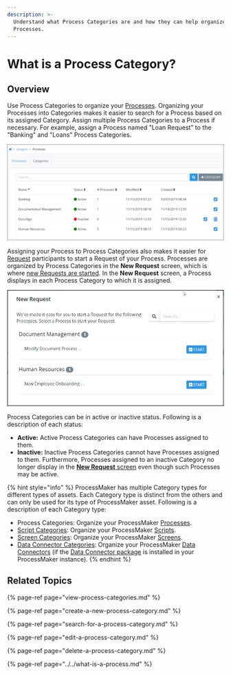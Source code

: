 ```yaml
---
description: >-
  Understand what Process Categories are and how they can help organize your
  Processes.
---
```


# What is a Process Category?

## Overview

Use Process Categories to organize your [Processes](../../what-is-a-process.md). Organizing your Processes into Categories makes it easier to search for a Process based on its assigned Category. Assign multiple Process Categories to a Process if necessary. For example, assign a Process named "Loan Request" to the "Banking" and "Loans" Process Categories.

![&quot;Categories&quot; tab on the &quot;Processes&quot; page displays all Process Categories in your organization](../../../../.gitbook/assets/process-categories-page-processes.png)

Assigning your Process to Process Categories also makes it easier for [Request](../../../../using-processmaker/requests/what-is-a-request.md) participants to start a Request of your Process. Processes are organized by Process Categories in the **New Request** screen, which is where [new Requests are started](../../../../using-processmaker/requests/make-a-request.md#start-a-request). In the **New Request** screen, a Process displays in each Process Category to which it is assigned.

![The &quot;New Request&quot; screen displays Processes by assigned Process Categories](../../../../.gitbook/assets/new-request-screen-requests.png)

Process Categories can be in active or inactive status. Following is a description of each status:

* **Active:** Active Process Categories can have Processes assigned to them.
* **Inactive:** Inactive Process Categories cannot have Processes assigned to them. Furthermore, Processes assigned to an inactive Category no longer display in the [**New Request** screen](../../../../using-processmaker/requests/make-a-request.md#start-a-request) even though such Processes may be active.

{% hint style="info" %}
ProcessMaker has multiple Category types for different types of assets. Each Category type is distinct from the others and can only be used for its type of ProcessMaker asset. Following is a description of each Category type:

* Process Categories: Organize your ProcessMaker [Processes](../../what-is-a-process.md).
* [Script Categories](../../../scripts/manage-scripts/manage-script-categories/): Organize your ProcessMaker [Scripts](../../../scripts/what-is-a-script.md).
* [Screen Categories](../../../design-forms/manage-forms/manage-screen-categories/): Organize your ProcessMaker [Screens](../../../design-forms/what-is-a-form.md).
* [Data Connector Categories](../../../data-connector-management/manage-data-connectors/manage-data-connector-categories/): Organize your ProcessMaker [Data Connectors](../../../data-connector-management/what-is-a-data-connector.md) \(if the [Data Connector package](../../../../package-development-distribution/package-a-connector/data-connector-package.md) is installed in your ProcessMaker instance\).
{% endhint %}

## Related Topics

{% page-ref page="view-process-categories.md" %}

{% page-ref page="create-a-new-process-category.md" %}

{% page-ref page="search-for-a-process-category.md" %}

{% page-ref page="edit-a-process-category.md" %}

{% page-ref page="delete-a-process-category.md" %}

{% page-ref page="../../what-is-a-process.md" %}

